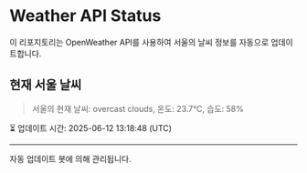 
# Weather API Status

이 리포지토리는 OpenWeather API를 사용하여 서울의 날씨 정보를 자동으로 업데이트합니다.

## 현재 서울 날씨
> 서울의 현재 날씨: overcast clouds, 온도: 23.7°C, 습도: 58%

⏳ 업데이트 시간: 2025-06-12 13:18:48 (UTC)

---
자동 업데이트 봇에 의해 관리됩니다.
